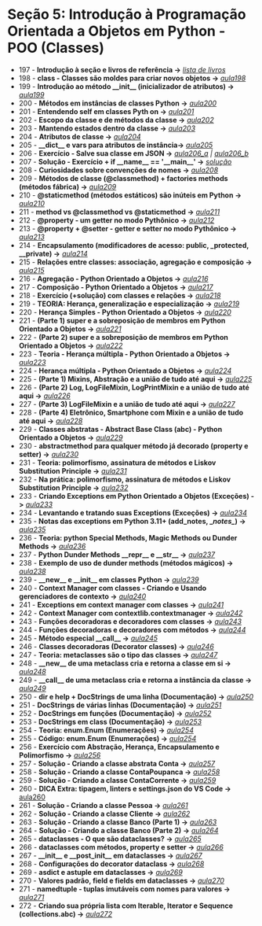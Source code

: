 # Seção 5: Introdução à Programação Orientada a Objetos em Python - POO (Classes)

<!-- - 197 - **Introdução à seção e livros de referência ->** *[lista de livros](https://pastelink.net/livrosreferencias)* -->
- 197 - **Introdução à seção e livros de referência ->** *[lista de livros](aula197.md)*
- 198 - **class - Classes são moldes para criar novos objetos ->** *[aula198](aula198.py)*
- 199 - **Introdução ao método \_\_init\_\_ (inicializador de atributos) ->** *[aula199](aula199.py)*
- 200 - **Métodos em instâncias de classes Python ->** *[aula200](aula200.py)*
- 201 - **Entendendo self em classes Pyth on ->** *[aula201](aula201.py)*
- 202 - **Escopo da classe e de métodos da classe ->** *[aula202](aula202.py)*
- 203 - **Mantendo estados dentro da classe ->** *[aula203](aula203.py)*
- 204 - **Atributos de classe ->** *[aula204](aula204.py)*
- 205 - **\_\_dict\_\_ e vars para atributos de instância->** *[aula205](aula205.py)*
- 206 - **Exercício - Salve sua classe em JSON ->** *[aula206_a](aula206_a.py) | [aula206_b](aula206_b.py)*
- 207 - **Solução - Exercício + if \_\_name\_\_ == '\_\_main\_\_' ->** *[solução](https://github.com/luizomf/cursopython2023/commit/b6bb18596906ca25bfc460f672082a4e744909d2)*
- 208 - **Curiosidades sobre convenções de nomes ->** *[aula208](aula208.md)*
- 209 - **Métodos de classe (@classmethod) + factories methods (métodos fábrica) ->** *[aula209](aula209.py)*
- 210 - **@staticmethod (métodos estáticos) são inúteis em Python ->** *[aula210](aula210.py)*
- 211 - **method vs @classmethod vs @staticmethod ->** *[aula211](aula211.py)*
- 212 - **@property - um getter no modo Pythônico ->** *[aula212](aula212.py)*
- 213 - **@property + @setter - getter e setter no modo Pythônico ->** *[aula213](aula213.py)*
- 214 - **Encapsulamento (modificadores de acesso: public, _protected, __private) ->** *[aula214](aula214.py)*
- 215 - **Relações entre classes: associação, agregação e composição ->** *[aula215](aula215.py)*
- 216 - **Agregação - Python Orientado a Objetos ->** *[aula216](aula216.py)*
- 217 - **Composição - Python Orientado a Objetos ->** *[aula217](aula217.py)*
- 218 - **Exercício (+solução) com classes e relações ->** *[aula218](aula218.py)*
- 219 - **TEORIA: Herança, generalização e especialização ->** *[aula219](aula219.py)*
- 220 - **Herança Simples - Python Orientado a Objetos ->** *[aula220](aula219.py)*
- 221 - **(Parte 1) super e a sobreposição de membros em Python Orientado a Objetos ->** *[aula221](aula221.py)*
- 222 - **(Parte 2) super e a sobreposição de membros em Python Orientado a Objetos ->** *[aula222](aula221.py)*
- 223 - **Teoria - Herança múltipla - Python Orientado a Objetos ->** *[aula223](aula223.py)*
- 224 - **Herança múltipla - Python Orientado a Objetos ->** *[aula224](aula223.py)*
- 225 - **(Parte 1) Mixins, Abstração e a união de tudo até aqui ->** *[aula225](./aula_mixins/)*
- 226 - **(Parte 2) Log, LogFileMixin, LogPrintMixin e a união de tudo até aqui ->** *[aula226](./aula_mixins/)*
- 227 - **(Parte 3) LogFileMixin e a união de tudo até aqui ->** *[aula227](./aula_mixins/)*
- 228 - **(Parte 4) Eletrônico, Smartphone com Mixin e a união de tudo até aqui ->** *[aula228](./aula_mixins/)*
- 229 - **Classes abstratas - Abstract Base Class (abc) - Python Orientado a Objetos ->** *[aula229](aula229.py)*
- 230 - **abstractmethod para qualquer método já decorado (property e setter) ->** *[aula230](aula230.py)*
- 231 - **Teoria: polimorfismo, assinatura de métodos e Liskov Substitution Principle ->** *[aula231](aula231.py)*
- 232 - **Na prática: polimorfismo, assinatura de métodos e Liskov Substitution Principle ->** *[aula232](aula231.py)*
- 233 - **Criando Exceptions em Python Orientado a Objetos (Exceções) ->** *[aula233](aula233.py)*
- 234 - **Levantando e tratando suas Exceptions (Exceções) ->** *[aula234](aula233.py)*
- 235 - **Notas das exceptions em Python 3.11+ (add_notes, \__notes\__) ->** *[aula235](aula233.py)*
- 236 - **Teoria: python Special Methods, Magic Methods ou Dunder Methods ->** *[aula236](aula236.py)*
- 237 - **Python Dunder Methods \_\_repr\_\_ e \_\_str\_\_ ->** *[aula237](aula236.py)*
- 238 - **Exemplo de uso de dunder methods (métodos mágicos) ->** *[aula238](aula236.py)*
- 239 - **\_\_new\_\_ e \_\_init\_\_ em classes Python ->** *[aula239](aula239.py)*
- 240 - **Context Manager com classes - Criando e Usando gerenciadores de contexto ->** *[aula240](aula240.py)*
- 241 - **Exceptions em context manager com classes ->** *[aula241](aula240.py)*
- 242 - **Context Manager com contextlib.contextmanager ->** *[aula242](aula242.py)*
- 243 - **Funções decoradoras e decoradores com classes ->** *[aula243](aula243.py)*
- 244 - **Funções decoradoras e decoradores com métodos ->** *[aula244](aula243.py)*
- 245 - **Método especial \_\_call\_\_ ->** *[aula245](aula245.py)*
- 246 - **Classes decoradoras (Decorator classes) ->** *[aula246](aula246.py)*
- 247 - **Teoria: metaclasses são o tipo das classes ->** *[aula247](aula247.py)*
- 248 - **\_\_new\_\_ de uma metaclass cria e retorna a classe em si ->** *[aula248](aula247.py)*
- 249 - **\_\_call\_\_ de uma metaclass cria e retorna a instância da classe ->** *[aula249](aula247.py)*
- 250 - **dir e help + DocStrings de uma linha (Documentação) ->** *[aula250](./Documentacao/)*
- 251 - **DocStrings de várias linhas (Documentação) ->** *[aula251](./Documentacao/)*
- 252 - **DocStrings em funções (Documentação) ->** *[aula252](./Documentacao/)*
- 253 - **DocStrings em class (Documentação) ->** *[aula253](./Documentacao/)*
- 254 - **Teoria: enum.Enum (Enumerações) ->** *[aula254](aula254.py)*
- 255 - **Código: enum.Enum (Enumerações) ->** *[aula254](aula254.py)*
- 256 - **Exercício com Abstração, Herança, Encapsulamento e Polimorfismo ->** *[aula256](./exercicio_aula_256/)*
- 257 - **Solução - Criando a classe abstrata Conta ->** *[aula257](https://github.com/luizomf/cursopython2023/tree/1c2b260642fbf78fc117bda87a74b1a0f5c9c24a/aula158)*
- 258 - **Solução - Criando a classe ContaPoupanca ->** *[aula258](https://github.com/luizomf/cursopython2023/tree/6a83dca1cd0bb4be769e5146f24205da2e825cfa/aula158)*
- 259 - **Solução - Criando a classe ContaCorrente ->** *[aula259](https://github.com/luizomf/cursopython2023/tree/ed6137331b8d70560c43218b60d8f7917e14164c/aula158)*
- 260 - **DICA Extra: tipagem, linters e settings.json do VS Code ->** [aula260](https://github.com/luizomf/cursopython2023/blob/62d3de84a6/aula158/contas.py)
- 261 - **Solução - Criando a classe Pessoa ->** *[aula261](https://github.com/luizomf/cursopython2023/tree/54c01673de/aula158)*
- 262 - **Solução - Criando a classe Cliente ->** *[aula262](https://github.com/luizomf/cursopython2023/tree/c32d02430e2369bd21454e193b74b573227322bc/aula158)*
- 263 - **Solução - Criando a classe Banco (Parte 1) ->** *[aula263](https://github.com/luizomf/cursopython2023/tree/bfaf90e83aee9ebb8193228e3646abaee4a0b317/aula158)*
- 264 - **Solução - Criando a classe Banco (Parte 2) ->** *[aula264](https://github.com/luizomf/cursopython2023/tree/bfaf90e83aee9ebb8193228e3646abaee4a0b317/aula158)*
- 265 - **dataclasses - O que são dataclasses? ->** *[aula265](aula265.py)*
- 266 - **dataclasses com métodos, property e setter ->** *[aula266](aula265.py)*
- 267 - **\_\_init\_\_ e \_\_post\_init\_\_ em dataclasses ->** *[aula267](aula265.py)*
- 268 - **Configurações do decorator dataclass ->** *[aula268](aula265.py)*
- 269 - **asdict e astuple em dataclasses ->** *[aula269](aula265.py)*
- 270 - **Valores padrão, field e fields em dataclasses ->** *[aula270](aula265.py)*
- 271 - **namedtuple - tuplas imutáveis com nomes para valores ->** *[aula271](aula271.py)*
- 272 - **Criando sua própria lista com Iterable, Iterator e Sequence (collections.abc) ->** *[aula272](aula272.py)*